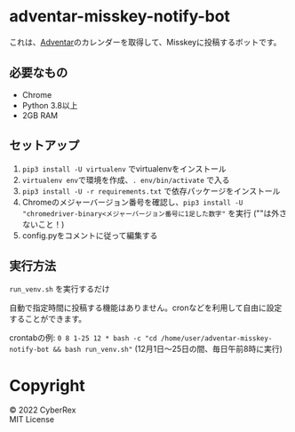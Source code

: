 # adventar-misskey-notify-bot
これは、[Adventar](https://adventar.org/)のカレンダーを取得して、Misskeyに投稿するボットです。

## 必要なもの
- Chrome
- Python 3.8以上
- 2GB RAM

## セットアップ
1. `pip3 install -U virtualenv` でvirtualenvをインストール
2. `virtualenv env`で環境を作成、`. env/bin/activate` で入る
3. `pip3 install -U -r requirements.txt` で依存パッケージをインストール
4. Chromeのメジャーバージョン番号を確認し、`pip3 install -U "chromedriver-binary<メジャーバージョン番号に1足した数字"` を実行 (""は外さないこと！)
5. config.pyをコメントに従って編集する

## 実行方法
`run_venv.sh` を実行するだけ

自動で指定時間に投稿する機能はありません。cronなどを利用して自由に設定することができます。

crontabの例: `0 8 1-25 12 * bash -c "cd /home/user/adventar-misskey-notify-bot && bash run_venv.sh"` (12月1日〜25日の間、毎日午前8時に実行)

# Copyright
&copy; 2022 CyberRex<br>
MIT License